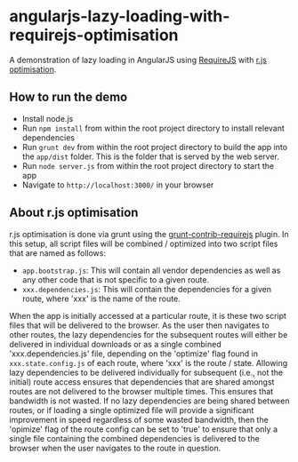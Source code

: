angularjs-lazy-loading-with-requirejs-optimisation
===============

A demonstration of lazy loading in AngularJS using [RequireJS](http://requirejs.org/) with [r.js optimisation](http://requirejs.org/docs/optimization.html).

## How to run the demo

* Install node.js
* Run `npm install` from within the root project directory to install relevant dependencies
* Run `grunt dev` from within the root project directory to build the app into the `app/dist` folder. This is the folder that is served by the web server.
* Run `node server.js` from within the root project directory to start the app
* Navigate to `http://localhost:3000/` in your browser

## About r.js optimisation
r.js optimisation is done via grunt using the [grunt-contrib-requirejs](https://npmjs.org/package/grunt-contrib-requirejs) plugin. In this setup,
all script files will be combined / optimized into two script files that are named as follows:

* `app.bootstrap.js`: This will contain all vendor dependencies as well as any other code that is not specific to a given route.
* `xxx.dependencies.js`: This will contain the dependencies for a given route, where 'xxx' is the name of the route.

When the app is initially accessed at a particular route, it is these two script files that will be delivered to the
browser. As the user then navigates to other routes, the lazy dependencies for the subsequent routes will either be delivered
in individual downloads or as a single combined 'xxx.dependencies.js' file, depending on the 'optimize' flag found in
`xxx.state.config.js` of each route, where 'xxx' is the route / state. Allowing lazy dependencies to be delivered individually for
subsequent (i.e., not the initial) route access ensures that dependencies that are shared amongst routes are not delivered
to the browser multiple times. This ensures that bandwidth is not wasted. If no lazy dependencies are being
shared between routes, or if loading a single optimized file will provide a significant improvement in speed regardless
of some wasted bandwidth, then the 'opimize' flag of the route config can be set to 'true' to ensure that only a single
file containing the combined dependencies is delivered to the browser when the user navigates to the route in question.